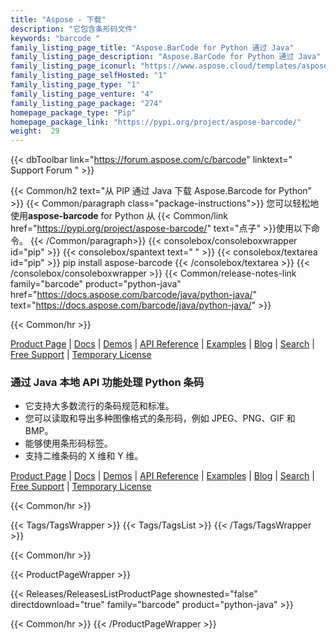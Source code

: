 ```yaml
---
title: "Aspose - 下载"
description: "它包含条形码文件"
keywords: "barcode "
family_listing_page_title: "Aspose.BarCode for Python 通过 Java"
family_listing_page_description: "Aspose.BarCode for Python 通过 Java"
family_listing_page_iconurl: "https://www.aspose.cloud/templates/aspose/App_Themes/V3/images/diagram/272x272/aspose_barcode-for-python.png"
family_listing_page_selfHosted: "1"
family_listing_page_type: "1"
family_listing_page_venture: "4"
family_listing_page_package: "274"
homepage_package_type: "Pip"
homepage_package_link: "https://pypi.org/project/aspose-barcode/"
weight:  29
---
```


{{< dbToolbar link="https://forum.aspose.com/c/barcode" linktext=" Support Forum " >}}

{{< Common/h2 text="从 PIP 通过 Java 下载 Aspose.Barcode for Python"  >}}
{{< Common/paragraph class="package-instructions">}}
您可以轻松地使用<b>aspose-barcode</b> for Python 从
{{< Common/link href="https://pypi.org/project/aspose-barcode/" text="点子"  >}}使用以下命令。
{{< /Common/paragraph>}}
{{< consolebox/consoleboxwrapper id="pip" >}}
       {{< consolebox/spantext text=" " >}}
       {{< consolebox/textarea id="pip" >}} pip install aspose-barcode {{< /consolebox/textarea >}}
{{< /consolebox/consoleboxwrapper >}}
{{< Common/release-notes-link family="barcode" product="python-java" href="https://docs.aspose.com/barcode/java/python-java/" text="https://docs.aspose.com/barcode/java/python-java/"  >}}

{{< Common/hr >}}

[Product Page](https://products.aspose.com/barcode/python-java) | [Docs](https://docs.aspose.com/barcode/pythonjava/) | [Demos](https://products.aspose.app/barcode/family) | [API Reference](https://reference.aspose.com//barcode/python-java) | [Examples](https://github.com/aspose-barcode/Aspose.BarCode-for-Python-via-Java) | [Blog](https://blog.aspose.com/categories/aspose.barcode-product-family/) | [Search](https://search.aspose.com/) | [Free Support](https://forum.aspose.com/c/barcode/13) | [Temporary License](https://purchase.aspose.com/temporary-license)

### 通过 Java 本地 API 功能处理 Python 条码

- 它支持大多数流行的条码规范和标准。
- 您可以读取和导出多种图像格式的条形码，例如 JPEG、PNG、GIF 和 BMP。
- 能够使用条形码标签。
- 支持二维条码的 X 维和 Y 维。

[Product Page](https://products.aspose.com/barcode/python-java) | [Docs](https://docs.aspose.com/barcode/pythonjava/) | [Demos](https://products.aspose.app/barcode/family) | [API Reference](https://reference.aspose.com//barcode/python-java) | [Examples](https://github.com/aspose-barcode/Aspose.BarCode-for-Python-via-Java) | [Blog](https://blog.aspose.com/categories/aspose.barcode-product-family/) | [Search](https://search.aspose.com/) | [Free Support](https://forum.aspose.com/c/barcode/13) | [Temporary License](https://purchase.aspose.com/temporary-license)

{{< Common/hr >}}

{{< Tags/TagsWrapper >}}
 {{< Tags/TagsList >}}
{{< /Tags/TagsWrapper >}}

{{< Common/hr >}}

{{< ProductPageWrapper >}}
<!-- ReleasesListProductPage-->
   {{< Releases/ReleasesListProductPage shownested="false"  directdownload="true" family="barcode" product="python-java" >}}
<!-- /ReleasesListProductPage-->
{{< Common/hr >}}
{{< /ProductPageWrapper >}}


